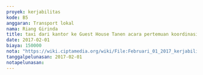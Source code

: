 ```yaml
---
proyek: kerjabilitas
kode: B5
anggaran: Transport lokal
nama: Riang Girinda
title: taxi dari kantor ke Guest House Tanen acara pertemuan koordinasi Kerjabilitas
date: 2017-02-01
biaya: 150000
nota: "https://wiki.ciptamedia.org/wiki/File:Februari_01_2017_kerjabilitas_B5_taksi_kantor_villa_ginda488.jpg"
tanggalpelunasan: 2017-02-01
notapelunasan:
---
```

